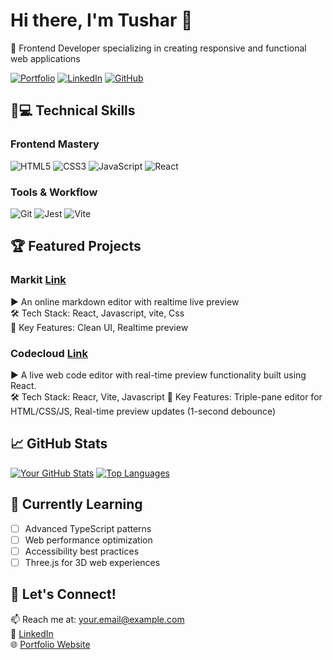 # Hi there, I'm Tushar 👋  
🚀 Frontend Developer specializing in creating responsive and functional web applications

[![Portfolio](https://img.shields.io/badge/-Portfolio-%230077B5?style=flat&logo=react&logoColor=white)](your-portfolio-link)
[![LinkedIn](https://img.shields.io/badge/-LinkedIn-%230077B5?style=flat&logo=linkedin&logoColor=white)](https://www.linkedin.com/in/2ushaar/)
[![GitHub](https://img.shields.io/github/followers/yourusername?label=Follow&style=social)](https://github.com/tusharsharrma)

## 👨💻 Technical Skills

### Frontend Mastery
![HTML5](https://img.shields.io/badge/-HTML5-E34F26?style=flat&logo=html5&logoColor=white)
![CSS3](https://img.shields.io/badge/-CSS3-1572B6?style=flat&logo=css3&logoColor=white)
![JavaScript](https://img.shields.io/badge/-JavaScript-F7DF1E?style=flat&logo=javascript&logoColor=black)
![React](https://img.shields.io/badge/-React-61DAFB?style=flat&logo=react&logoColor=black)


### Tools & Workflow
![Git](https://img.shields.io/badge/-Git-F05032?style=flat&logo=git&logoColor=white)
![Jest](https://img.shields.io/badge/-Jest-C21325?style=flat&logo=jest&logoColor=white)
![Vite](https://img.shields.io/badge/Vite-646CFF?style=flat&logo=Vite&logoColor=white)


## 🏆 Featured Projects

### Markit [Link](https://mark-it.netlify.app/)
▶️ An online markdown editor with realtime live preview  
🛠️ Tech Stack: React, Javascript, vite, Css  
📌 Key Features: Clean UI, Realtime preview

### Codecloud [Link](https://code-cloud.netlify.app/)
▶️ A live web code editor with real-time preview functionality built using React.  
🛠️ Tech Stack: Reacr, Vite, Javascript
📌 Key Features: Triple-pane editor for HTML/CSS/JS, Real-time preview updates (1-second debounce)

## 📈 GitHub Stats

[![Your GitHub Stats](https://github-readme-stats.vercel.app/api?username=yourusername&show_icons=true&theme=radical)](your-github-link)
[![Top Languages](https://github-readme-stats.vercel.app/api/top-langs/?username=yourusername&layout=compact&theme=radical)](your-github-link)

## 🌱 Currently Learning
- [ ] Advanced TypeScript patterns
- [ ] Web performance optimization
- [ ] Accessibility best practices
- [ ] Three.js for 3D web experiences

## 💬 Let's Connect!
📫 Reach me at: [your.email@example.com](mailto:your.email@example.com)  
💼 [LinkedIn](your-linkedin-link)  
🌐 [Portfolio Website](your-portfolio-link)
